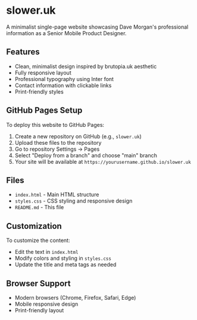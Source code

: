 # slower.uk

A minimalist single-page website showcasing Dave Morgan's professional information as a Senior Mobile Product Designer.

## Features

- Clean, minimalist design inspired by brutopia.uk aesthetic
- Fully responsive layout
- Professional typography using Inter font
- Contact information with clickable links
- Print-friendly styles

## GitHub Pages Setup

To deploy this website to GitHub Pages:

1. Create a new repository on GitHub (e.g., `slower.uk`)
2. Upload these files to the repository
3. Go to repository Settings → Pages
4. Select "Deploy from a branch" and choose "main" branch
5. Your site will be available at `https://yourusername.github.io/slower.uk`

## Files

- `index.html` - Main HTML structure
- `styles.css` - CSS styling and responsive design
- `README.md` - This file

## Customization

To customize the content:
- Edit the text in `index.html`
- Modify colors and styling in `styles.css`
- Update the title and meta tags as needed

## Browser Support

- Modern browsers (Chrome, Firefox, Safari, Edge)
- Mobile responsive design
- Print-friendly layout
